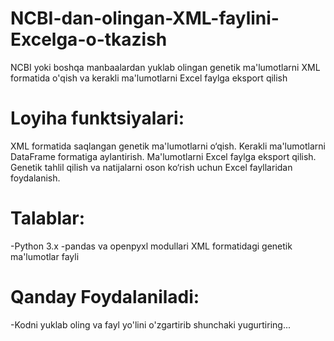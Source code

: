 # NCBI-dan-olingan-XML-faylini-Excelga-o-tkazish
NCBI yoki boshqa manbaalardan yuklab olingan genetik ma'lumotlarni XML formatida o'qish va kerakli ma'lumotlarni Excel faylga eksport qilish

# Loyiha funktsiyalari:
XML formatida saqlangan genetik ma'lumotlarni o‘qish.
Kerakli ma'lumotlarni DataFrame formatiga aylantirish.
Ma'lumotlarni Excel faylga eksport qilish.
Genetik tahlil qilish va natijalarni oson ko‘rish uchun Excel fayllaridan foydalanish.

# Talablar:
-Python 3.x
-pandas va openpyxl modullari
XML formatidagi genetik ma'lumotlar fayli

# Qanday Foydalaniladi:
-Kodni yuklab oling va fayl yo'lini o'zgartirib shunchaki yugurtiring...
